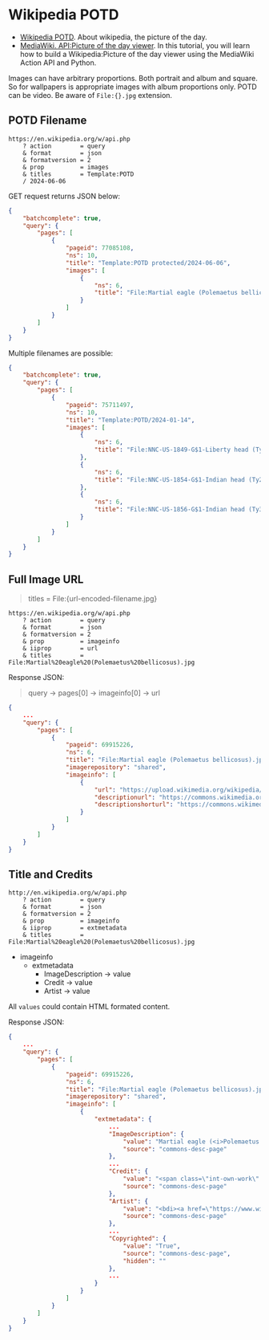 # Wikipedia POTD

- [Wikipedia POTD](https://en.wikipedia.org/wiki/Wikipedia:Picture_of_the_day). About wikipedia, the picture of the day.
- [MediaWiki. API:Picture of the day viewer](https://www.mediawiki.org/wiki/API:Picture_of_the_day_viewer). In this tutorial, you will learn how to build a Wikipedia:Picture of the day viewer using the MediaWiki Action API and Python.

Images can have arbitrary proportions. Both portrait and album and square. So for wallpapers is appropriate images with album proportions only. POTD can be video. Be aware of `File:{}.jpg` extension.

## POTD Filename

```text
https://en.wikipedia.org/w/api.php
    ? action        = query
    & format        = json
    & formatversion = 2
    & prop          = images
    & titles        = Template:POTD
    / 2024-06-06
```

GET request returns JSON below:

```json
{
    "batchcomplete": true,
    "query": {
        "pages": [
            {
                "pageid": 77085108,
                "ns": 10,
                "title": "Template:POTD protected/2024-06-06",
                "images": [
                    {
                        "ns": 6,
                        "title": "File:Martial eagle (Polemaetus bellicosus).jpg"
                    }
                ]
            }
        ]
    }
}
```

Multiple filenames are possible:

```json
{
    "batchcomplete": true,
    "query": {
        "pages": [
            {
                "pageid": 75711497,
                "ns": 10,
                "title": "Template:POTD/2024-01-14",
                "images": [
                    {
                        "ns": 6,
                        "title": "File:NNC-US-1849-G$1-Liberty head (Ty1).jpg"
                    },
                    {
                        "ns": 6,
                        "title": "File:NNC-US-1854-G$1-Indian head (Ty2).jpg"
                    },
                    {
                        "ns": 6,
                        "title": "File:NNC-US-1856-G$1-Indian head (Ty3).jpg"
                    }
                ]
            }
        ]
    }
}
```

## Full Image URL

> titles = File:{url-encoded-filename.jpg}

```text
https://en.wikipedia.org/w/api.php
    ? action        = query
    & format        = json
    & formatversion = 2
    & prop          = imageinfo
    & iiprop        = url
    & titles        = File:Martial%20eagle%20(Polemaetus%20bellicosus).jpg
```

Response JSON:

> query → pages[0] → imageinfo[0] → url

```json
{
    ...
    "query": {
        "pages": [
            {
                "pageid": 69915226,
                "ns": 6,
                "title": "File:Martial eagle (Polemaetus bellicosus).jpg",
                "imagerepository": "shared",
                "imageinfo": [
                    {
                        "url": "https://upload.wikimedia.org/wikipedia/commons/6/61/Martial_eagle_%28Polemaetus_bellicosus%29.jpg",
                        "descriptionurl": "https://commons.wikimedia.org/wiki/File:Martial_eagle_(Polemaetus_bellicosus).jpg",
                        "descriptionshorturl": "https://commons.wikimedia.org/w/index.php?curid=67819541"
                    }
                ]
            }
        ]
    }
}
```

## Title and Credits

```text
http://en.wikipedia.org/w/api.php
    ? action        = query
    & format        = json
    & formatversion = 2
    & prop          = imageinfo
    & iiprop        = extmetadata
    & titles        = File:Martial%20eagle%20(Polemaetus%20bellicosus).jpg
```

- imageinfo
    - extmetadata
        - ImageDescription → value
        - Credit → value
        - Artist → value

All `values` could contain HTML formated content.

Response JSON:

```json
{
    ...
    "query": {
        "pages": [
            {
                "pageid": 69915226,
                "ns": 6,
                "title": "File:Martial eagle (Polemaetus bellicosus).jpg",
                "imagerepository": "shared",
                "imageinfo": [
                    {
                        "extmetadata": {
                            ...
                            "ImageDescription": {
                                "value": "Martial eagle (<i>Polemaetus bellicosus</i>), Matetsi Safari Area, Zimbabwe",
                                "source": "commons-desc-page"
                            },
                            ...
                            "Credit": {
                                "value": "<span class=\"int-own-work\" lang=\"en\">Own work</span>, from <a rel=\"nofollow\" class=\"external text\" href=\"https://www.sharpphotography.co.uk/\">Sharp Photography, sharpphotography.co.uk</a>",
                                "source": "commons-desc-page"
                            },
                            "Artist": {
                                "value": "<bdi><a href=\"https://www.wikidata.org/wiki/Q54800218\" class=\"extiw\" title=\"d:Q54800218\"><span title=\"Scottish wildlife photographer\">Charles J. Sharp</span></a>\n</bdi>",
                                "source": "commons-desc-page"
                            },
                            ...
                            "Copyrighted": {
                                "value": "True",
                                "source": "commons-desc-page",
                                "hidden": ""
                            },
                            ...
                        }
                    }
                ]
            }
        ]
    }
}
```
